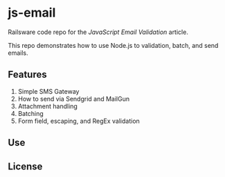 # js-email

Railsware code repo for the *JavaScript Email Validation* article.

This repo demonstrates how to use Node.js to validation, batch, and send emails.

## Features

1. Simple SMS Gateway
2. How to send via Sendgrid and MailGun
3. Attachment handling
4. Batching
5. Form field, escaping, and RegEx validation

## Use



## License
